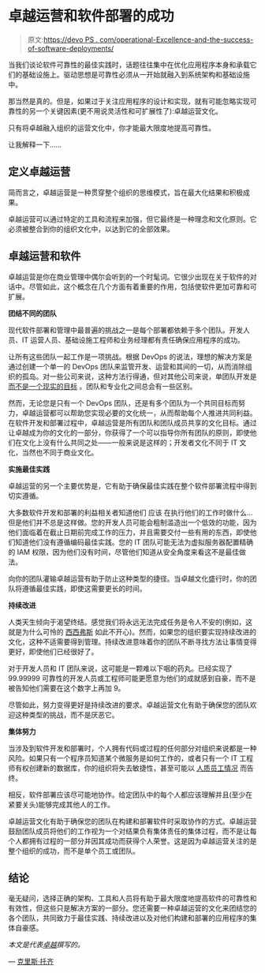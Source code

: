 # 卓越运营和软件部署的成功

> 原文:[https://devo PS . com/operational-Excellence-and-the-success-of-software-deployments/](https://devops.com/operational-excellence-and-the-success-of-software-deployments/)

当我们谈论软件可靠性的最佳实践时，话题往往集中在优化应用程序本身和承载它们的基础设施上。驱动思想是可靠性必须从一开始就融入到系统架构和基础设施中。

那当然是真的。但是，如果过于关注应用程序的设计和实现，就有可能忽略实现可靠性的另一个关键因素(更不用说灵活性和可扩展性了):卓越运营文化。

只有将卓越融入组织的运营文化中，你才能最大限度地提高可靠性。

让我解释一下……

## **定义卓越运营**

简而言之，卓越运营是一种贯穿整个组织的思维模式，旨在最大化结果和积极成果。

卓越运营可以通过特定的工具和流程来加强，但它最终是一种理念和文化原则。它必须被整合到你的组织文化中，以达到它的全部效果。

## **卓越运营和软件**

卓越运营是你在商业管理中偶尔会听到的一个时髦词。它很少出现在关于软件的对话中。尽管如此，这个概念在几个方面有着重要的作用，包括使软件更加可靠和可扩展。

**团结不同的团队**

现代软件部署和管理中最普遍的挑战之一是每个部署都依赖于多个团队。开发人员、IT 运营人员、基础设施工程师和业务经理都有责任确保应用程序的成功。

让所有这些团队一起工作是一项挑战。根据 DevOps 的说法，理想的解决方案是通过创建一个单一的 DevOps 团队来监管开发、运营和其间的一切，从而消除组织的孤岛。对一些公司来说，这种方法行得通，但对其他公司来说，单团队开发是 [而不是一个现实的目标](https://about.gitlab.com/blog/2019/06/12/devops-team-structure/) 。团队和专业化之间总会有一些区别。

然而，无论您是只有一个 DevOps 团队，还是有多个团队为一个共同目标而努力，卓越运营都可以帮助您实现必要的文化统一，从而帮助每个人推进共同利益。在软件开发和部署过程中，卓越运营是所有团队和团队成员共享的文化目标。通过让卓越成为你的文化的一部分，你获得了一个可以指导你所有团队的原则，即使他们在文化上没有什么共同之处——一般来说是这样的；开发者文化不同于 IT 文化，当然也不同于商业文化。

**实施最佳实践**

卓越运营的另一个主要优势是，它有助于确保最佳实践在整个软件部署流程中得到切实遵循。

大多数软件开发和部署的利益相关者知道他们 应该 在执行他们的工作时做什么…但是他们并不总是这样做。您的开发人员可能会粗制滥造出一个低效的功能，因为他们面临着在截止日期前完成工作的压力，并且需要交付一些有用的东西，即使他们知道他们没有遵循编码最佳实践。您的 IT 团队可能无法为虚拟服务器配置精确的 IAM 权限，因为他们没有时间，尽管他们知道从安全角度来看这不是最佳做法。

向你的团队灌输卓越运营有助于防止这种类型的捷径。当卓越文化盛行时，你的团队将遵循最佳实践，即使这需要更长的时间。

**持续改进**

人类天生倾向于渴望终结。感觉我们将永远无法完成任务是令人不安的(例如，这就是为什么可怜的 [西西弗斯](https://www.nyu.edu/classes/keefer/hell/camus.html) 如此不开心)。然而，如果您的组织要实现持续改进的文化，这种不适需要得到管理。持续改进意味着你的团队不断寻找方法让事情变得更好，即使他们已经很好了。

对于开发人员和 IT 团队来说，这可能是一颗难以下咽的药丸。已经实现了 99.99999 可靠性的开发人员或工程师可能更愿意为他们的成就感到自豪，而不是被告知他们需要在这个数字上再加 9。

尽管如此，努力变得更好是持续改进的要求。卓越运营文化有助于确保您的团队欢迎这种类型的挑战，而不是厌恶它。

**集体努力**

当涉及到软件开发和部署时，个人拥有代码或过程的任何部分对组织来说都是一种风险。如果只有一个程序员知道某个微服务是如何工作的，或者只有一个 IT 工程师有权创建新的数据库，你的组织将失去敏捷性，甚至可能以 [人质员工情况](https://www.entrepreneur.com/article/277201) 而告终。

相反，软件部署应该尽可能地协作。给定团队中的每个人都应该理解并且(至少在紧要关头)能够完成其他人的工作。

卓越运营文化有助于确保您的团队在构建和部署软件时采取协作的方式。卓越运营鼓励团队成员将他们的工作视为一个对结果负有集体责任的集体过程，而不是让每个人都拥有过程的一部分并因其成功而获得个人荣誉。这是因为卓越运营关注的是整个组织的成功，而不是单个员工或团队。

## **结论**

毫无疑问，选择正确的架构、工具和人员将有助于最大限度地提高软件的可靠性和有效性，但这些只是解决方案的一部分。您还需要一种卓越运营的文化来团结您的各个团队，共同致力于最佳实践、持续改进以及对他们构建和部署的应用程序的集体自豪感。

*本文是代表[卓越](https://eplexity.com/)撰写的。*

— [克里斯·托齐](https://devops.com/author/chris-tozzi/)